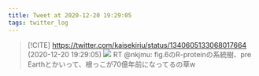 ```yaml
---
title: Tweet at 2020-12-20 19:29:05
tags: twitter_log
---
```


> [!CITE] https://twitter.com/kaisekiriu/status/1340605133068017664 (2020-12-20 19:29:05)
> ![](https://twitter.com/kaisekiriu/status/1340605133068017664)
> RT @nkjmu: fig.6のR-proteinの系統樹、pre Earthとかいって、根っこが70億年前になってるの草w
